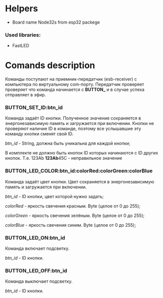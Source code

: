 # Helpers

- Board name Node32s from esp32 packege 

### Used libraries:
- FastLED

# Comands description
Команды поступают на приемник-передатчик (esb-receiver) с компьютера по виртуальному com-порту. 
Передатчик проверяет проверяет что команда начинается с **BUTTON_** и в случае успеха отправляет в эфир.


### BUTTON_SET_ID:btn_id
Команда задаёт ID кнопки. Полученное значение сохраняется в энергонезависимую память и загружается при включении. 
Кнопки не проверяют наличие ID в команде, поэтому все услышавшие эту команду кнопки сменят свой ID.

*btn_id* - String, должна быть уникальна для каждой кнопки;

В комплекте не должно быть кнопок ID которых начинаются с ID других кнопок. Т.е.
123Ab
**123Ab**45C - неправильное значение




### BUTTON_LED_COLOR:btn_id:colorRed:colorGreen:colorBlue
Команда задаёт цвет кнопки. Цвет сохраняется в энергонезависимую память и загружается при включении.

*btn_id* - ID кнопки, цвет которой нужно задать;

*colorRed* - яркость свечения красным. Byte (целое от 0 до 255);

*colorGreen* - яркость свечения зелёным. Byte (целое от 0 до 255);

*colorBlue* - яркость свечения синим. Byte (целое от 0 до 255);


### BUTTON_LED_ON:btn_id
Команда включает подсветку.

*btn_id* - ID кнопки.

### BUTTON_LED_OFF:btn_id
Команда выключает подсветку.

*btn_id* - ID кнопки.


